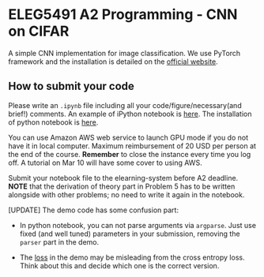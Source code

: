 # ELEG5491 A2 Programming - CNN on CIFAR

A simple CNN implementation for image classification. We use PyTorch framework and the installation is detailed on the 
[official website](http://pytorch.org/).

## How to submit your code

Please write an `.ipynb` file including all your code/figure/necessary(and brief!) comments. An example of iPython notebook is [here](https://github.com/pytorch/tutorials/blob/master/Reinforcement%20(Q-)Learning%20with%20PyTorch.ipynb). The installation of python notebook is [here](http://jupyter.readthedocs.io/en/latest/install.html).

You can use Amazon AWS web service to launch GPU mode if you do not have it in local computer.
Maximum reimbursement of 20 USD per person at the end of the course. 
**Remember** to close the instance every time you log off. A tutorial on Mar 10 will have some cover to using AWS.

Submit your notebook file to the elearning-system before A2 deadline. **NOTE** that the derivation of theory part in Problem 5 has to be written alongside with other problems; no need to write it again in the notebook. 

[UPDATE]
The demo code has some confusion part:

- In python notebook, you can not parse arguments via `argparse`. Just use fixed (and well tuned) parameters in your submission, removing the `parser` part in the demo.

- The [loss](http://pytorch.org/docs/nn.html#torch.nn.CrossEntropyLoss) in the demo may be misleading from the cross entropy loss. Think about this and decide which one is the correct version.
